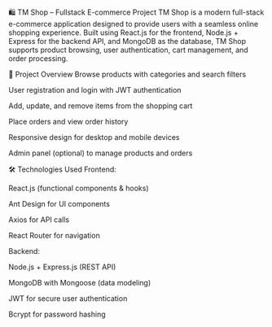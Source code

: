 🛍️ TM Shop – Fullstack E-commerce Project
TM Shop is a modern full-stack e-commerce application designed to provide users with a seamless online shopping experience. Built using React.js for the frontend, Node.js + Express for the backend API, and MongoDB as the database, TM Shop supports product browsing, user authentication, cart management, and order processing.

🚀 Project Overview
Browse products with categories and search filters

User registration and login with JWT authentication

Add, update, and remove items from the shopping cart

Place orders and view order history

Responsive design for desktop and mobile devices

Admin panel (optional) to manage products and orders

🛠️ Technologies Used
Frontend:

React.js (functional components & hooks)

Ant Design for UI components

Axios for API calls

React Router for navigation

Backend:

Node.js + Express.js (REST API)

MongoDB with Mongoose (data modeling)

JWT for secure user authentication

Bcrypt for password hashing
